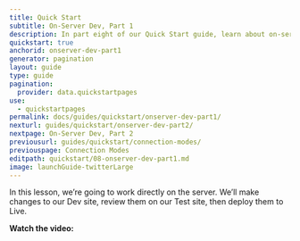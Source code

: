 ```yaml
---
title: Quick Start
subtitle: On-Server Dev, Part 1
description: In part eight of our Quick Start guide, learn about on-server development on Pantheon.
quickstart: true
anchorid: onserver-dev-part1
generator: pagination
layout: guide
type: guide
pagination:
  provider: data.quickstartpages
use:
  - quickstartpages
permalink: docs/guides/quickstart/onserver-dev-part1/
nexturl: guides/quickstart/onserver-dev-part2/
nextpage: On-Server Dev, Part 2
previousurl: guides/quickstart/connection-modes/
previouspage: Connection Modes
editpath: quickstart/08-onserver-dev-part1.md
image: launchGuide-twitterLarge
---
```


In this lesson, we’re going to work directly on the server. We’ll make changes to our Dev site, review them on our Test site, then deploy them to Live.

**Watch the video:**

<div class="panel panel-drop panel-guide">
  <script src="//fast.wistia.com/embed/medias/s5be7ic569.jsonp" async />
  <script src="//fast.wistia.com/assets/external/E-v1.js" async />
  <div
    class="wistia_responsive_padding"
    style="padding:56.25% 0 0 0;position:relative;"
  >
    <div
      class="wistia_responsive_wrapper"
      style="height:100%;left:0;position:absolute;top:0;width:100%;"
    >
      <div
        class="wistia_embed wistia_async_s5be7ic569 videoFoam=true"
        style="height:100%;width:100%"
      >
        &nbsp;
      </div>
    </div>
  </div>
</div>

**Try it yourself:**

1. Navigate to <Icon icon={"embed-close"} text={"Code"}/> in the <Icon icon={"wrench"} text={"Dev"} tab of your Site Dashboard. Confirm your Connection Mode is set to **SFTP**.

2. Now log in to your Dev site by clicking the <Icon icon={"new-window-alt"} text={"Site Admin"}/> button.

3. Install a _new_ theme (i.e., do not activate/enable a theme that came pre-packaged with your site).

If you need help with this step, please reference the [WordPress Codex](https://codex.wordpress.org/Using_Themes#Adding_New_Themes_using_the_Administration_Panels) or [Drupal Documentation](https://www.drupal.org/docs/user_guide/en/extend-theme-install.html) for installing a new theme.

4.  Activate/enable the new theme you just installed in Step 3. Now view your site to confirm the theme change.

5.  Return to the <Icon icon={"wrench"} text={"Dev"}/> tab of your Site Dashboard. The files you just added are highlighted.

    <Alert title={"Note"} type={"info"}>
      You may need to refresh your dashboard to see these files in your Dev
      environment.
    </Alert>

6.  Add a commit message, then click **Commit** to add these files to your Dev environment.

    <Alert title={"Note"} type={"info"}>
      In the Dev environment, you can’t make a commit without first adding a
      commit message.
    </Alert>

    Ok, now let’s review the new theme in your Test environment.

7.  Navigate to the <Icon icon={"equalizer"} text={"Test"}/> tab and click <Icon icon={"refresh"} text={"Deploys"}/> . As you can see, 1 commit is ready to deploy from the Dev environment.

8.  Let’s review the new theme with the new content we added in the Live environment. Check the box for **Pull files and the database from the Live environment**.

9.  Again, consider creating a backup before proceeding:

    <Accordion title={"Create Backup (optional)"} id={"create-backup"} >

    The Backups tab is where you manage all the details for your site's backup. A backup is composed of 3 separate archives for database, files, and code. Let’s create a backup now:

    1. Click <Icon icon={"cloud-upload"} text={"Backups"}/> on the <Icon icon={"wrench"} text={"Dev"}/> tab of your Site Dashboard.
    2. Click **Create New Backup**.
    3. Click <Icon icon={"refresh"} text={"Deploys"}/> to return to the lesson.

    </Accordion>

    <Alert title={"Warning"} type={"danger"}>
      As intended, the following action will overwrite your Test database and
      files. If you skipped this backup task you will be unable to recover this
      data hereafter.
    </Alert>

10. Add a Deploy Log Message (optional), then click **Deploy Code from Development to Test Environment**.

    <Accordion title={"Deploy Commits to Test (optional)"} id={"understand-deploy"} icon={"lightbulb"}>

    Test is a separate environment from Dev, with its own codebase, database, and media files. When you deploy code from Dev, the platform leverages Git to pull any code changes into your Test environment.

    </Accordion>

11. When the deployment finishes, click <Icon icon={"new-window-alt"} text={"Site Admin"}/> to navigate to your Test site. Here you’ll notice that your theme is installed, but not active/enabled. You’ll also find that your content has been pulled “down” from Live.

12. Activate/enable your theme. Again, if you need help with this step, please reference the [WordPress Codex](https://codex.wordpress.org/Using_Themes) or [Drupal Documentation](https://www.drupal.org/docs/user_guide/en/extend-theme-install.html).

13. Review your Test site. Does everything look correct? If yes, navigate to <Icon icon={"refresh"} text={"Deploys"}/> on the <Icon icon={"cardio"} text={"Live"}/> tab of your Site Dashboard.

14. Add a Deploy Log Message (optional), then click **Deploy Code from Test to Live Environment**.

15. When this is finished, you’ll again need to activate/enable the new theme on your Live site.

Congratulations! You just performed on-server development. You made changes on your Dev site, reviewed them on your Test site, then deployed them to Live.
